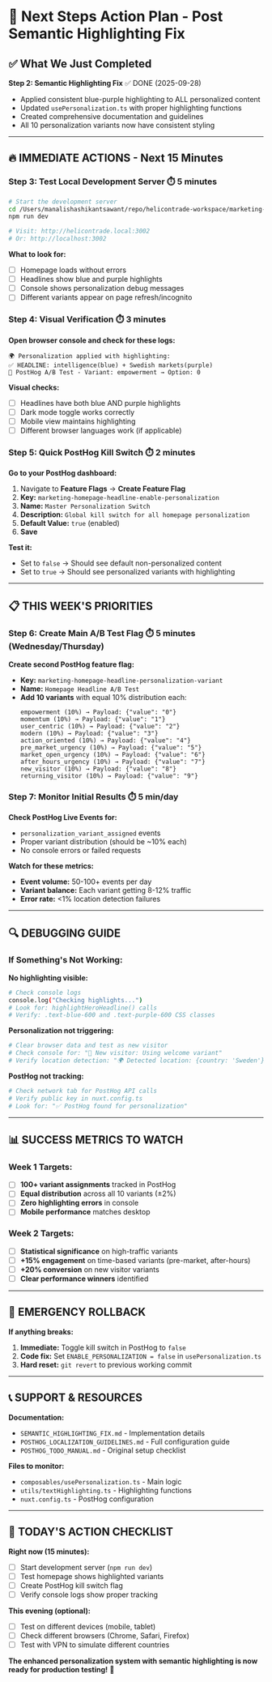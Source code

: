 # 🎯 Next Steps Action Plan - Post Semantic Highlighting Fix

## ✅ **What We Just Completed**

**Step 2: Semantic Highlighting Fix** ✅ DONE (2025-09-28)
- Applied consistent blue-purple highlighting to ALL personalized content
- Updated `usePersonalization.ts` with proper highlighting functions
- Created comprehensive documentation and guidelines
- All 10 personalization variants now have consistent styling

---

## 🔥 **IMMEDIATE ACTIONS - Next 15 Minutes**

### **Step 3: Test Local Development Server** ⏱️ 5 minutes

```bash
# Start the development server
cd /Users/manalishashikantsawant/repo/helicontrade-workspace/marketing-site
npm run dev

# Visit: http://helicontrade.local:3002
# Or: http://localhost:3002
```

**What to look for:**
- [ ] Homepage loads without errors
- [ ] Headlines show blue and purple highlights
- [ ] Console shows personalization debug messages
- [ ] Different variants appear on page refresh/incognito

### **Step 4: Visual Verification** ⏱️ 3 minutes

**Open browser console and check for these logs:**
```
🌍 Personalization applied with highlighting:
✅ HEADLINE: intelligence(blue) + Swedish markets(purple)
🎯 PostHog A/B Test - Variant: empowerment → Option: 0
```

**Visual checks:**
- [ ] Headlines have both blue AND purple highlights
- [ ] Dark mode toggle works correctly
- [ ] Mobile view maintains highlighting
- [ ] Different browser languages work (if applicable)

### **Step 5: Quick PostHog Kill Switch** ⏱️ 2 minutes

**Go to your PostHog dashboard:**
1. Navigate to **Feature Flags** → **Create Feature Flag**
2. **Key:** `marketing-homepage-headline-enable-personalization`
3. **Name:** `Master Personalization Switch`
4. **Description:** `Global kill switch for all homepage personalization`
5. **Default Value:** `true` (enabled)
6. **Save**

**Test it:**
- Set to `false` → Should see default non-personalized content
- Set to `true` → Should see personalized variants with highlighting

---

## 📋 **THIS WEEK'S PRIORITIES** 

### **Step 6: Create Main A/B Test Flag** ⏱️ 5 minutes (Wednesday/Thursday)

**Create second PostHog feature flag:**
- **Key:** `marketing-homepage-headline-personalization-variant`
- **Name:** `Homepage Headline A/B Test`
- **Add 10 variants** with equal 10% distribution each:
  ```
  empowerment (10%) → Payload: {"value": "0"}
  momentum (10%) → Payload: {"value": "1"}
  user_centric (10%) → Payload: {"value": "2"}
  modern (10%) → Payload: {"value": "3"}
  action_oriented (10%) → Payload: {"value": "4"}
  pre_market_urgency (10%) → Payload: {"value": "5"}
  market_open_urgency (10%) → Payload: {"value": "6"}
  after_hours_urgency (10%) → Payload: {"value": "7"}
  new_visitor (10%) → Payload: {"value": "8"}
  returning_visitor (10%) → Payload: {"value": "9"}
  ```

### **Step 7: Monitor Initial Results** ⏱️ 5 min/day

**Check PostHog Live Events for:**
- `personalization_variant_assigned` events
- Proper variant distribution (should be ~10% each)
- No console errors or failed requests

**Watch for these metrics:**
- **Event volume:** 50-100+ events per day
- **Variant balance:** Each variant getting 8-12% traffic  
- **Error rate:** <1% location detection failures

---

## 🔍 **DEBUGGING GUIDE**

### **If Something's Not Working:**

**No highlighting visible:**
```bash
# Check console logs
console.log("Checking highlights...")
# Look for: highlightHeroHeadline() calls
# Verify: .text-blue-600 and .text-purple-600 CSS classes
```

**Personalization not triggering:**
```bash
# Clear browser data and test as new visitor
# Check console for: "👋 New visitor: Using welcome variant"
# Verify location detection: "🌍 Detected location: {country: 'Sweden'}"
```

**PostHog not tracking:**
```bash
# Check network tab for PostHog API calls
# Verify public key in nuxt.config.ts
# Look for: "✅ PostHog found for personalization"
```

---

## 📊 **SUCCESS METRICS TO WATCH**

### **Week 1 Targets:**
- [ ] **100+ variant assignments** tracked in PostHog
- [ ] **Equal distribution** across all 10 variants (±2%)
- [ ] **Zero highlighting errors** in console
- [ ] **Mobile performance** matches desktop

### **Week 2 Targets:**  
- [ ] **Statistical significance** on high-traffic variants
- [ ] **+15% engagement** on time-based variants (pre-market, after-hours)
- [ ] **+20% conversion** on new visitor variants
- [ ] **Clear performance winners** identified

---

## 🚨 **EMERGENCY ROLLBACK**

**If anything breaks:**
1. **Immediate:** Toggle kill switch in PostHog to `false`
2. **Code fix:** Set `ENABLE_PERSONALIZATION = false` in `usePersonalization.ts`
3. **Hard reset:** `git revert` to previous working commit

---

## 📞 **SUPPORT & RESOURCES**

**Documentation:**
- `SEMANTIC_HIGHLIGHTING_FIX.md` - Implementation details
- `POSTHOG_LOCALIZATION_GUIDELINES.md` - Full configuration guide
- `POSTHOG_TODO_MANUAL.md` - Original setup checklist

**Files to monitor:**
- `composables/usePersonalization.ts` - Main logic
- `utils/textHighlighting.ts` - Highlighting functions
- `nuxt.config.ts` - PostHog configuration

---

## 🎯 **TODAY'S ACTION CHECKLIST**

**Right now (15 minutes):**
- [ ] Start development server (`npm run dev`)
- [ ] Test homepage shows highlighted variants
- [ ] Create PostHog kill switch flag
- [ ] Verify console logs show proper tracking

**This evening (optional):**
- [ ] Test on different devices (mobile, tablet)
- [ ] Check different browsers (Chrome, Safari, Firefox)
- [ ] Test with VPN to simulate different countries

**The enhanced personalization system with semantic highlighting is now ready for production testing!** 🚀